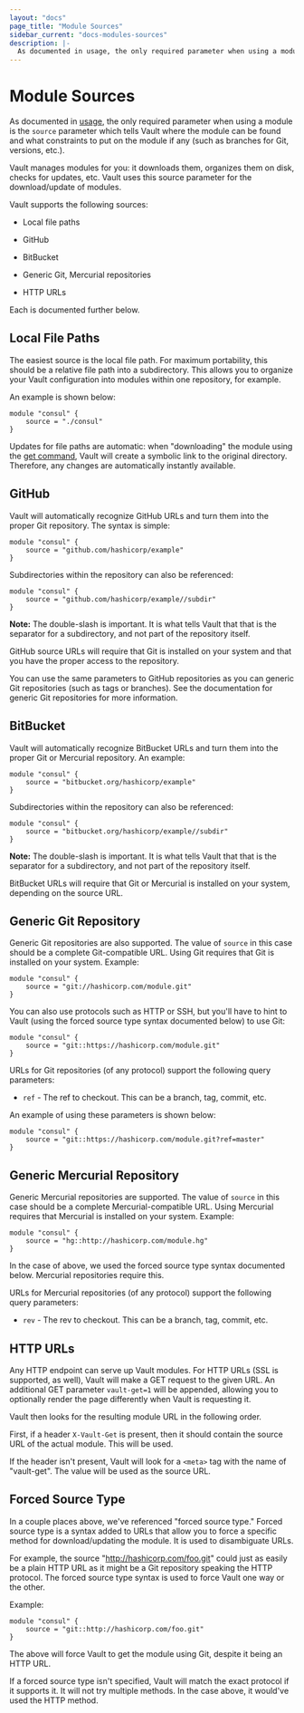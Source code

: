 ```yaml
---
layout: "docs"
page_title: "Module Sources"
sidebar_current: "docs-modules-sources"
description: |-
  As documented in usage, the only required parameter when using a module is the `source` parameter which tells Vault where the module can be found and what constraints to put on the module if any (such as branches for Git, versions, etc.).
---
```


# Module Sources

As documented in [usage](/docs/modules/usage.html), the only required
parameter when using a module is the `source` parameter which tells Vault
where the module can be found and what constraints to put on the module
if any (such as branches for Git, versions, etc.).

Vault manages modules for you: it downloads them, organizes them
on disk, checks for updates, etc. Vault uses this source parameter for
the download/update of modules.

Vault supports the following sources:

  * Local file paths

  * GitHub

  * BitBucket

  * Generic Git, Mercurial repositories

  * HTTP URLs

Each is documented further below.

## Local File Paths

The easiest source is the local file path. For maximum portability, this
should be a relative file path into a subdirectory. This allows you to
organize your Vault configuration into modules within one repository,
for example.

An example is shown below:

```
module "consul" {
	source = "./consul"
}
```

Updates for file paths are automatic: when "downloading" the module
using the [get command](/docs/commands/get.html), Vault will create
a symbolic link to the original directory. Therefore, any changes are
automatically instantly available.

## GitHub

Vault will automatically recognize GitHub URLs and turn them into
the proper Git repository. The syntax is simple:

```
module "consul" {
	source = "github.com/hashicorp/example"
}
```

Subdirectories within the repository can also be referenced:

```
module "consul" {
	source = "github.com/hashicorp/example//subdir"
}
```

**Note:** The double-slash is important. It is what tells Vault that
that is the separator for a subdirectory, and not part of the repository
itself.

GitHub source URLs will require that Git is installed on your system
and that you have the proper access to the repository.

You can use the same parameters to GitHub repositories as you can generic
Git repositories (such as tags or branches). See the documentation for generic
Git repositories for more information.

## BitBucket

Vault will automatically recognize BitBucket URLs and turn them into
the proper Git or Mercurial repository. An example:

```
module "consul" {
	source = "bitbucket.org/hashicorp/example"
}
```

Subdirectories within the repository can also be referenced:

```
module "consul" {
	source = "bitbucket.org/hashicorp/example//subdir"
}
```

**Note:** The double-slash is important. It is what tells Vault that
that is the separator for a subdirectory, and not part of the repository
itself.

BitBucket URLs will require that Git or Mercurial is installed on your
system, depending on the source URL.

## Generic Git Repository

Generic Git repositories are also supported. The value of `source` in this
case should be a complete Git-compatible URL. Using Git requires that
Git is installed on your system. Example:

```
module "consul" {
	source = "git://hashicorp.com/module.git"
}
```

You can also use protocols such as HTTP or SSH, but you'll have to hint
to Vault (using the forced source type syntax documented below) to use
Git:

```
module "consul" {
	source = "git::https://hashicorp.com/module.git"
}
```

URLs for Git repositories (of any protocol) support the following query
parameters:

  * `ref` - The ref to checkout. This can be a branch, tag, commit, etc.

An example of using these parameters is shown below:

```
module "consul" {
	source = "git::https://hashicorp.com/module.git?ref=master"
}
```

## Generic Mercurial Repository

Generic Mercurial repositories are supported. The value of `source` in this
case should be a complete Mercurial-compatible URL. Using Mercurial requires that
Mercurial is installed on your system. Example:

```
module "consul" {
	source = "hg::http://hashicorp.com/module.hg"
}
```

In the case of above, we used the forced source type syntax documented below.
Mercurial repositories require this.

URLs for Mercurial repositories (of any protocol) support the following query
parameters:

  * `rev` - The rev to checkout. This can be a branch, tag, commit, etc.

## HTTP URLs

Any HTTP endpoint can serve up Vault modules. For HTTP URLs (SSL is
supported, as well), Vault will make a GET request to the given URL.
An additional GET parameter `vault-get=1` will be appended, allowing
you to optionally render the page differently when Vault is requesting it.

Vault then looks for the resulting module URL in the following order.

First, if a header `X-Vault-Get` is present, then it should contain
the source URL of the actual module. This will be used.

If the header isn't present, Vault will look for a `<meta>` tag
with the name of "vault-get". The value will be used as the source
URL.

## Forced Source Type

In a couple places above, we've referenced "forced source type." Forced
source type is a syntax added to URLs that allow you to force a specific
method for download/updating the module. It is used to disambiguate URLs.

For example, the source "http://hashicorp.com/foo.git" could just as
easily be a plain HTTP URL as it might be a Git repository speaking the
HTTP protocol. The forced source type syntax is used to force Vault
one way or the other.

Example:

```
module "consul" {
	source = "git::http://hashicorp.com/foo.git"
}
```

The above will force Vault to get the module using Git, despite it
being an HTTP URL.

If a forced source type isn't specified, Vault will match the exact
protocol if it supports it. It will not try multiple methods. In the case
above, it would've used the HTTP method.
